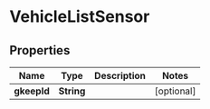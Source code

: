 # VehicleListSensor

## Properties
Name | Type | Description | Notes
------------ | ------------- | ------------- | -------------
**gkeepId** | **String** |  |  [optional]
